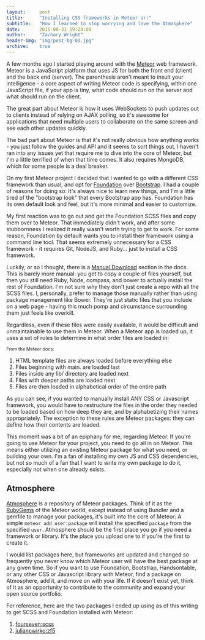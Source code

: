 ```yaml
---
layout:     post
title:      "Installing CSS frameworks in Meteor or:"
subtitle:   "How I learned to stop worrying and love the Atmosphere"
date:       2015-08-31 19:20:00
author:     "Zachary Wright"
header-img: "img/post-bg-03.jpg"
archive:    true
---
```


A few months ago I started playing around with the [Meteor](https://www.meteor.com/) web framework. Meteor is a JavaScript platform that uses JS for both the front end (client) and the back end (server). The parenthesis aren't meant to insult your intelligence - a core aspect of writing Meteor code is specifying, within one JavaScript file, if your app is tiny, what code should run on the server and what should run on the client.

The great part about Meteor is how it uses WebSockets to push updates out to clients instead of relying on AJAX polling, so it's awesome for applications that need multiple users to collaborate on the same screen and see each other updates quickly. 

The bad part about Meteor is that it's not really obvious how anything works - you just follow the guides and API and it seems to sort things out. I haven't ran into any issues yet that require me to dive into the core of Meteor, but I'm a little terrified of when that time comes. It also requires MongoDB, which for some people is a deal breaker. 

On my first Meteor project I decided that I wanted to go with a different CSS framework than usual, and opt for [Foundation](http://foundation.zurb.com/) over [Bootstrap](http://www.getbootstrap.com). I had a couple of reasons for doing so: It's always nice to learn new things, and I'm a little tired of the "bootstrap look" that every Bootstrap app has. Foundation has its own default look and feel, but it's more minimal and easier to customize.

My first reaction was to go out and get the Foundation SCSS files and copy them over to Meteor. That immediately didn't work, and after some stubbornness I realized it really wasn't worth trying to get to work. For some reason, Foundation by default wants you to install their framework using a command line tool. That seems extremely unnecessary for a CSS framework - it requires Git, NodeJS, and Ruby... just to install a CSS framework. 

Luckily, or so I thought, there is a [Manual Download](http://foundation.zurb.com/docs/sass.html#nocli) section in the docs. This is barely more manual: you get to copy a couple of files yourself, but then you still need Ruby, Node, compass, and bower to actually install the rest of Foundation. I'm not sure why they don't just create a repo with all the SCSS files. I, personally, prefer to manage those manually rather than using package management like Bower. They're just static files that you include on a web page - having this much pomp and circumstance surrounding them just feels like overkill. 

Regardless, even if these files were easily available, it would be difficult and unmaintainable to use them in Meteor. When a Meteor app is loaded up, it uses a set of rules to determine in what order files are loaded in:

<span class="text-muted"><small>From the Meteor docs:</small></span>

1.  HTML template files are always loaded before everything else
2.  Files beginning with main. are loaded last
3.  Files inside any lib/ directory are loaded next
4.  Files with deeper paths are loaded next
5.  Files are then loaded in alphabetical order of the entire path

As you can see, if you wanted to manually install ANY CSS or Javascript framework, you would have to restructure the files in the order they needed to be loaded based on how deep they are, and by alphabetizing their names appropriately. The exception to these rules are Meteor packages: they can define how their contents are loaded. 

This moment was a bit of an epiphany for me, regarding Meteor. If you're going to use Meteor for your project, you need to go all in on Meteor. This means either utilizing an existing Meteor package for what you need, or building your own. I'm a fan of installing my own JS and CSS dependencies, but not so much of a fan that I want to write my own package to do it, especially not when one already exists.

Atmosphere
----------

[Atmosphere](https://atmospherejs.com) is a repository of Meteor packages. Think of it as the [RubyGems](https://rubygems.org/) of the Meteor world, except instead of using Bundler and a gemfile to manage your packages, it's built into the core of Meteor: A simple `meteor add user:package` will install the specified `package` from the specified `user`. Atmosphere should be the first place you go if you need a framework or library. It's the place you upload one to if you're the first to create it.

I would list packages here, but frameworks are updated and changed so frequently you never know which Meteor user will have the best package at any given time. So if you want to use Foundation, Bootstrap, Handsontable, or any other CSS or Javascript library with Meteor, find a package on Atmosphere, add it, and move on with your life. If it doesn't exist yet, think of it as an opportunity to contribute to the community and expand your open source portfolio. 

For reference, here are the two packages I ended up using as of this writing to get SCSS and Foundation installed with Meteor:

1.  [fourseven:scss](https://atmospherejs.com/fourseven/scss)
2.  [juliancwirko:zf5](https://atmospherejs.com/juliancwirko/zf5)

